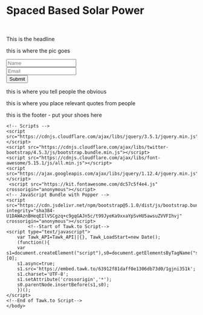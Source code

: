 <html>
    <head>
        <meta content="text/html;charset=utf-8" http-equiv="Content-Type">
        <meta content="utf-8" http-equiv="encoding">
        <meta name="viewport" content="width=device-width, initial-scale=1.0, maximum-scale=1.0, user-scalable=no">
        <meta http-equiv="X-UA-Compatible" content="IE=edge,chrome=1" />
        <!-- Bootstrap, Twitter and FontAwesome -->
        <link href="https://cdn.jsdelivr.net/npm/bootstrap@5.0.1/dist/css/bootstrap.min.css" rel="stylesheet" integrity="sha384-+0n0xVW2eSR5OomGNYDnhzAbDsOXxcvSN1TPprVMTNDbiYZCxYbOOl7+AMvyTG2x" crossorigin="anonymous">
        <link rel="stylesheet" href="https://cdnjs.cloudflare.com/ajax/libs/twitter-bootstrap/4.5.3/js/bootstrap.min.js">
        <link rel="stylesheet" href="https://cdnjs.cloudflare.com/ajax/libs/font-awesome/5.15.1/css/all.min.css">
        <!-- <link rel="stylesheet" type="text/css" href="1.css"> -->
        <link rel="stylesheet" href="../solarStyles.css">
    </head>
    <body>
        <div class="nav visionNav">
            <div><h1>Spaced Based Solar Power</h1></div>
        </div>
        <br>
        <div class="mainBody">
            <div class="firstSection">
                <div class="headline">
                    <p>This is the headline</p>
                </div>
                <div class="solarImg">
                    <p>this is where the pic goes</p>
                </div>
            </div>
            <div class="form">
                <form action="POST">
                    <div class="formEmailDiv"><input class="inputEmail" type="email" name="email" id="email" placeholder="Name"></div>
                    <div class="formNameDiv"><input class="inputName" type="text" name="formName" id="formName" placeholder="Email"></div>
                    <input type="submit" class="submitBtn">
                </form>
            </div>
            <div class="benefits">
                <p>this is where you tell people the obvious</p>
            </div>
            <div class="testimonials">
                <p>this is where you place relevant quotes from people</p>
            </div>
            <div class="footer">
                <p>this is the footer - put your shoes here</p>
            </div>
        </div>

    <!-- Scripts -->
    <script src="https://cdnjs.cloudflare.com/ajax/libs/jquery/3.5.1/jquery.min.js"></script>
    <script src="https://cdnjs.cloudflare.com/ajax/libs/twitter-bootstrap/4.5.3/js/bootstrap.bundle.min.js"></script>
    <script src="https://cdnjs.cloudflare.com/ajax/libs/font-awesome/5.15.1/js/all.min.js"></script>
    <script src="https://ajax.googleapis.com/ajax/libs/jquery/1.12.4/jquery.min.js"></script>
     <script src="https://kit.fontawesome.com/dc57c5f4e4.js" crossorigin="anonymous"></script>
    <!-- JavaScript Bundle with Popper -->
    <script src="https://cdn.jsdelivr.net/npm/bootstrap@5.1.0/dist/js/bootstrap.bundle.min.js" integrity="sha384-U1DAWAznBHeqEIlVSCgzq+c9gqGAJn5c/t99JyeKa9xxaYpSvHU5awsuZVVFIhvj" crossorigin="anonymous"></script>
            <!--Start of Tawk.to Script-->
    <script type="text/javascript">
        var Tawk_API=Tawk_API||{}, Tawk_LoadStart=new Date();
        (function(){
        var s1=document.createElement("script"),s0=document.getElementsByTagName("script")[0];
        s1.async=true;
        s1.src='https://embed.tawk.to/63912f81daff0e1306db73d0/1gjni351k';
        s1.charset='UTF-8';
        s1.setAttribute('crossorigin','*');
        s0.parentNode.insertBefore(s1,s0);
        })();
    </script>
    <!--End of Tawk.to Script-->
    </body>
</html>

